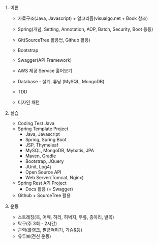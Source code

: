 1. 이론
	- 자료구조(Java, Javascript) + 알고리즘(visualgo.net + Book 참조)
	- Spring(개념, Setting, Annotation, AOP, Batch, Security, Boot 등등)
	- Git(SourceTree 활용법, Github 활용)
	
	- Bootstrap
	- Swagger(API Framework)
	- AWS 제공 Service 훑어보기
	
	- Database - 설계, 튜닝 (MySQL, MongoDB)
	- TDD
	- 디자인 패턴

2. 실습
	- Coding Test Java
	- Spring Template Project
		- Java, Javascript
		- Spring, Spring Boot
		- JSP, Thymeleaf
		- MySQL, MongoDB, Mybatis, JPA
		- Maven, Gradle
		- Bootstrap, JQuery
		- JUnit, Log4j
		- Open Source API
		- Web Server(Tomcat, Nginx)
	- Spring Rest API Project
		- Docs 활용 (= Swagger)
	- Github + SourceTree 활용

3. 운동
	- 스트레칭(목, 어깨, 허리, 허벅지, 무릎, 종아리, 발목)
	- 탁구(주 3회 - 2시간)
	- 근력(플랭크, 팔굽혀펴기, 가슴&등)
	- 유투브(전신 운동)
